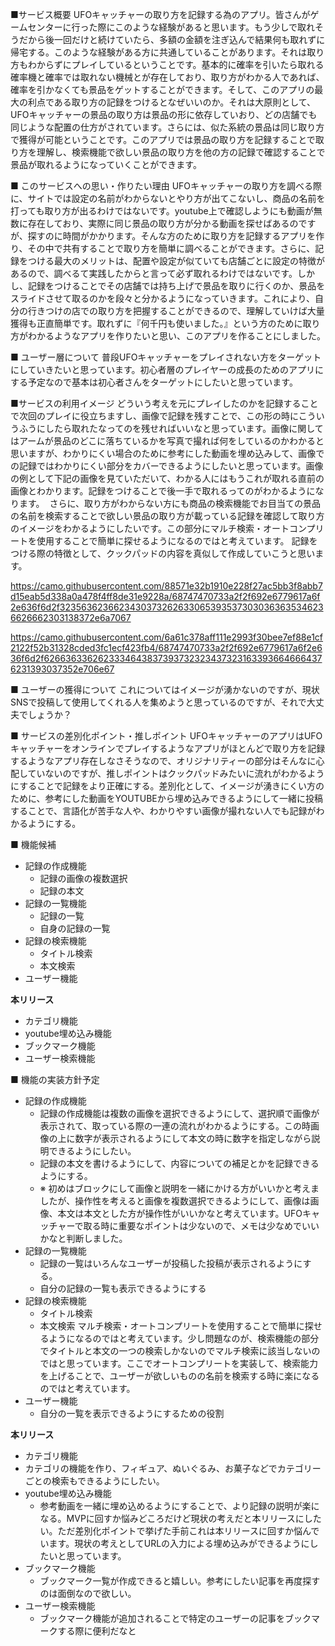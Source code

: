 
■サービス概要 UFOキャッチャーの取り方を記録する為のアプリ。皆さんがゲームセンターに行った際にこのような経験があると思います。もう少しで取れそうだから後一回だけと続けていたら、多額の金額を注ぎ込んで結果何も取れずに帰宅する。このような経験がある方に共通していることがあります。それは取り方もわからずにプレイしているということです。基本的に確率を引いたら取れる確率機と確率では取れない機械とが存在しており、取り方がわかる人であれば、確率を引かなくても景品をゲットすることができます。そして、このアプリの最大の利点である取り方の記録をつけるとなぜいいのか。それは大原則として、UFOキャッチャーの景品の取り方は景品の形に依存していおり、どの店舗でも同じような配置の仕方がされています。さらには、似た系統の景品は同じ取り方で獲得が可能ということです。このアプリでは景品の取り方を記録することで取り方を理解し、検索機能で欲しい景品の取り方を他の方の記録で確認することで景品が取れるようになっていくことができます。

■ このサービスへの思い・作りたい理由 UFOキャッチャーの取り方を調べる際に、サイトでは設定の名前がわからないとやり方が出てこないし、商品の名前を打っても取り方が出るわけではないです。youtube上で確認しようにも動画が無数に存在しており、実際に同じ景品の取り方が分かる動画を探せばあるのですが、探すのに時間がかかります。そんな方のために取り方を記録するアプリを作り、その中で共有することで取り方を簡単に調べることができます。さらに、記録をつける最大のメリットは、配置や設定が似ていても店舗ごとに設定の特徴があるので、調べるて実践したからと言って必ず取れるわけではないです。しかし、記録をつけることでその店舗では持ち上げで景品を取りに行くのか、景品をスライドさせて取るのかを段々と分かるようになっていきます。これにより、自分の行きつけの店での取り方を把握することができるので、理解していけば大量獲得も正直簡単です。取れずに『何千円も使いました。』という方のために取り方がわかるようなアプリを作りたいと思い、このアプリを作ることにしました。

■ ユーザー層について 普段UFOキャッチャーをプレイされない方をターゲットにしていきたいと思っています。初心者層のプレイヤーの成長のためのアプリにする予定なので基本は初心者さんをターゲットにしたいと思っています。

■サービスの利用イメージ どういう考えを元にプレイしたのかを記録することで次回のプレイに役立ちますし、画像で記録を残すことで、この形の時にこういうふうにしたら取れたなってのを残せればいいなと思っています。画像に関してはアームが景品のどこに落ちているかを写真で撮れば何をしているのかわかると思いますが、わかりにくい場合のために参考にした動画を埋め込みして、画像での記録ではわかりにくい部分をカバーできるようにしたいと思っています。画像の例として下記の画像を見ていただいて、わかる人にはもうこれが取れる直前の画像とわかります。記録をつけることで後一手で取れるってのがわかるようになります。  さらに、取り方がわからない方にも商品の検索機能でお目当ての景品の名前を検索することで欲しい景品の取り方が載っている記録を確認して取り方のイメージをわかるようにしたいです。この部分にマルチ検索・オートコンプリートを使用することで簡単に探せるようになるのではと考えています。 記録をつける際の特徴として、クックパッドの内容を真似して作成していこうと思います。

https://camo.githubusercontent.com/88571e32b1910e228f27ac5bb3f8abb7d15eab5d338a0a478f4ff8de31e9228a/68747470733a2f2f692e6779617a6f2e636f6d2f32356362366234303732626330653935373030363635346236626662303138372e6a7067

https://camo.githubusercontent.com/6a61c378aff111e2993f30bee7ef88e1cf2122f52b31328cded3fc1ecf423fb4/68747470733a2f2f692e6779617a6f2e636f6d2f62663633626233346438373937323234373231633936646664376231393037352e706e67

■ ユーザーの獲得について これについてはイメージが湧かないのですが、現状SNSで投稿して使用してくれる人を集めようと思っているのですが、それで大丈夫でしょうか？

■ サービスの差別化ポイント・推しポイント UFOキャッチャーのアプリはUFOキャッチャーをオンラインでプレイするようなアプリがほとんどで取り方を記録するようなアプリ存在しなさそうなので、オリジナリティーの部分はそんなに心配していないのですが、推しポイントはクックパッドみたいに流れがわかるようにすることで記録をより正確にする。差別化として、イメージが湧きにくい方のために、参考にした動画をYOUTUBEから埋め込みできるようにして一緒に投稿することで、言語化が苦手な人や、わかりやすい画像が撮れない人でも記録がわかるようにする。

■ 機能候補

- 記録の作成機能
    - 記録の画像の複数選択
    - 記録の本文
- 記録の一覧機能
    - 記録の一覧
    - 自身の記録の一覧
- 記録の検索機能
    - タイトル検索
    - 本文検索
- ユーザー機能

**本リリース**

- カテゴリ機能
- youtube埋め込み機能
- ブックマーク機能
- ユーザー検索機能

■ 機能の実装方針予定

- 記録の作成機能
    - 記録の作成機能は複数の画像を選択できるようにして、選択順で画像が表示されて、取っている際の一連の流れがわかるようにする。この時画像の上に数字が表示されるようにして本文の時に数字を指定しながら説明できるようにしたい。
    - 記録の本文を書けるようにして、内容についての補足とかを記録できるようにする。
    - ※ 初めはブロックにして画像と説明を一緒にかける方がいいかと考えましたが、操作性を考えると画像を複数選択できるようにして、画像は画像、本文は本文とした方が操作性がいいかなと考えています。UFOキャッチャーで取る時に重要なポイントは少ないので、メモは少なめでいいかなと判断しました。
- 記録の一覧機能
    - 記録の一覧はいろんなユーザーが投稿した投稿が表示されるようにする。
    - 自分の記録の一覧も表示できるようにする
- 記録の検索機能
    - タイトル検索
    - 本文検索 マルチ検索・オートコンプリートを使用することで簡単に探せるようになるのではと考えています。少し問題なのが、検索機能の部分でタイトルと本文の一つの検索しかないのでマルチ検索に該当しないのではと思っています。ここでオートコンプリートを実装して、検索能力を上げることで、ユーザーが欲しいものの名前を検索する時に楽になるのではと考えています。
- ユーザー機能
    - 自分の一覧を表示できるようにするための役割

**本リリース**

- カテゴリ機能
- カテゴリの機能を作り、フィギュア、ぬいぐるみ、お菓子などでカテゴリーごとの検索もできるようにしたい。
- youtube埋め込み機能
    - 参考動画を一緒に埋め込めるようにすることで、より記録の説明が楽になる。MVPに回すか悩みどころだけど現状の考えだと本リリースにしたい。ただ差別化ポイントで挙げた手前これは本リリースに回すか悩んでいます。現状の考えとしてURLの入力による埋め込みができるようにしたいと思っています。
- ブックマーク機能
    - ブックマーク一覧が作成できると嬉しい。参考にしたい記事を再度探すのは面倒なので欲しい。
- ユーザー検索機能
    - ブックマーク機能が追加されることで特定のユーザーの記事をブックマークする際に便利だなと